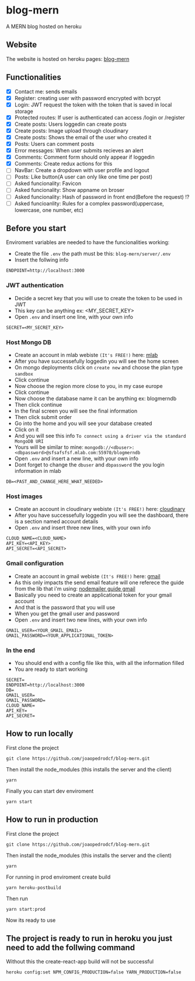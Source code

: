 # blog-mern

A MERN blog hosted on heroku

## Website

The website is hosted on heroku pages: [blog-mern](https://joaopedrodcf.github.io/blog-react)

## Functionalities

- [x] Contact me: sends emails
- [x] Register: creating user with password encrypted with bcrypt
- [x] Login: JWT request the token with the token that is saved in local storage
- [x] Protected routes: If user is authenticated can access /login or /register
- [x] Create posts: Users loggedin can create posts
- [x] Create posts: Image upload through cloudinary
- [x] Create posts: Shows the email of the user who created it
- [x] Posts: Users can comment posts
- [x] Error messages: When user submits recieves an alert
- [x] Comments: Comment form should only appear if loggedin
- [x] Comments: Create redux actions for this
- [ ] NavBar: Create a dropdown with user profile and logout
- [ ] Posts: Like button(A user can only like one time per post)
- [ ] Asked funcionality: Favicon
- [ ] Asked funcionality: Show appname on broser
- [ ] Asked funcionality: Hash of password in front end(Before the request) !?
- [ ] Asked funcioanlity: Rules for a complex password(uppercase, lowercase, one number, etc)

## Before you start

Enviroment variables are needed to have the funcionalities working:

- Create the file `.env` the path must be this: `blog-mern/server/.env`
- Insert the follwing info

```env
ENDPOINT=http://localhost:3000
```

### JWT authentication

- Decide a secret key that you will use to create the token to be used in JWT
- This key can be anything ex: <MY_SECRET_KEY>
- Open `.env` and insert one line, with your own info

```.env
SECRET=<MY_SECRET_KEY>
```

### Host Mongo DB

- Create an account in mlab webiste `(It's FREE!)` here: [mlab](https://mlab.com/)
- After you have successefully loggedin you will see the home screen
- On mongo deployments click on `create new` and choose the plan type `sandbox`
- Click continue
- Now choose the region more close to you, in my case europe
- Click continue
- Now choose the database name it can be anything ex: blogmerndb
- Then click continue
- In the final screen you will see the final information
- Then click submit order
- Go into the home and you will see your database created
- Click on it
- And you will see this info `To connect using a driver via the standard MongoDB URI`
- Yours will be similar to mine: `mongodb://<dbuser>:<dbpassword>@sfsafsfsf.mlab.com:55970/blogmerndb`
- Open `.env` and insert a new line, with your own info
- Dont forget to change the `dbuser` and `dbpassword` the you login information in mlab

```.env
DB=<PAST_AND_CHANGE_HERE_WHAT_NEEDED>
```

### Host images

- Create an account in cloudinary webiste `(It's FREE!)` here: [cloudinary](https://cloudinary.com)
- After you have successefully loggedin you will see the dashboard, there is a section named account details
- Open `.env` and insert three new lines, with your own info

```.env
CLOUD_NAME=<CLOUD_NAME>
API_KEY=<API_KEY>
API_SECRET=<API_SECRET>
```

### Gmail configuration

- Create an account in gmail webiste `(It's FREE!)` here: [gmail](https://gmail.com)
- As this only impacts the send email feature will one referece the guide from the lib that i'm using: [nodemailer guide gmail](https://nodemailer.com/usage/using-gmail)
- Basically you need to create an applicational token for your gmail account
- And that is the password that you will use
- When you get the gmail user and password
- Open `.env` and insert two new lines, with your own info

```.env
GMAIL_USER=<YOUR_GMAIL_EMAIL>
GMAIL_PASSWORD=<YOUR_APPLICATIONAL_TOKEN>
```

### In the end

- You should end with a config file like this, with all the information filled
- You are ready to start working

```vars
SECRET=
ENDPOINT=http://localhost:3000
DB=
GMAIL_USER=
GMAIL_PASSWORD=
CLOUD_NAME=
API_KEY=
API_SECRET=
```

## How to run locally

First clone the project

```shell
git clone https://github.com/joaopedrodcf/blog-mern.git
```

Then install the node_modules (this installs the server and the client)

```shell
yarn
```

Finally you can start dev enviroment

```shell
yarn start
```

## How to run in production

First clone the project

```shell
git clone https://github.com/joaopedrodcf/blog-mern.git
```

Then install the node_modules (this installs the server and the client)

```shell
yarn
```

For running in prod enviroment create build

```shell
yarn heroku-postbuild
```

Then run

```shell
yarn start:prod
```

Now its ready to use


## The project is ready to run in heroku you just need to add the follwing command

Without this the create-react-app build will not be successful

```shell
heroku config:set NPM_CONFIG_PRODUCTION=false YARN_PRODUCTION=false
```